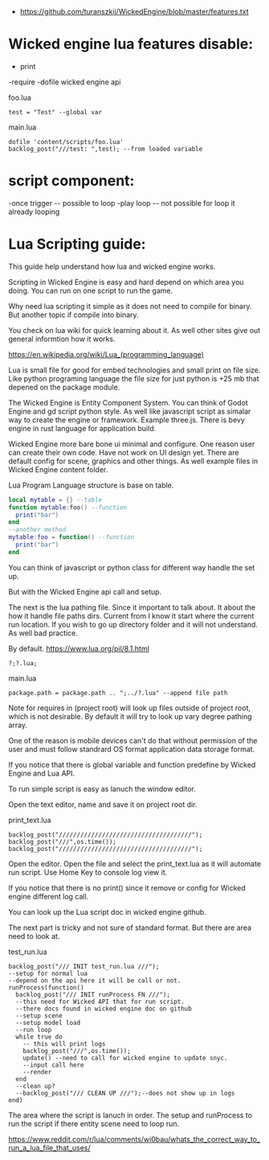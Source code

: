 

 - https://github.com/turanszkij/WickedEngine/blob/master/features.txt

#  Wicked engine lua features disable:
 - print

 -require
 -dofile wicked engine api

foo.lua
```
test = "Test" --global var
```

main.lua
```
dofile 'content/scripts/foo.lua'
backlog_post("///test: ",test); --from loaded variable
```

# script component:
 -once trigger
 -- possible to loop
 -play loop
 -- not possible for loop it already looping


# Lua Scripting guide:

  This guide help understand how lua and wicked engine works.

  Scripting in Wicked Engine is easy and hard depend on which area you doing. You can run on one script to run the game.

  Why need lua scripting it simple as it does not need to compile for binary. But another topic if compile into binary.

  You check on lua wiki for quick learning about it. As well other sites give out general informtion how it works.

  https://en.wikipedia.org/wiki/Lua_(programming_language)

  Lua is small file for good for embed technologies and small print on file size. Like python programing language the file size for just python is +25 mb that depened on the package module.
  
  The Wicked Engine is Entity Component System. You can think of Godot Engine and gd script python style. As well like javascript script as simalar way to create the engine or framework. Example three.js. There is bevy engine in rust language for application build.
  
  Wicked Engine more bare bone ui minimal and configure. One reason user can create their own code. Have not work on UI design yet. There are default config for scene, graphics and other things. As well example files in Wicked Engine content folder.

  Lua Program Language structure is base on table. 

```lua
local mytable = {} --table
function mytable:foo() --function
  print("bar")
end
--another method
mytable:foo = function() --function
  print("bar")
end
```
  
  You can think of javascript or python class for different way handle the set up. 
  
  But with the Wicked Engine api call and setup. 

  The next is the lua pathing file. Since it important to talk about. It about the how it handle file paths dirs. Current from I know it start where the current run location. If you wish to go up directory folder and it will not understand. As well bad practice.

  By default. https://www.lua.org/pil/8.1.html
```
?;?.lua;
```

main.lua
```
package.path = package.path .. ";../?.lua" --append file path
```

Note for requires in (project root) will look up files outside of project root, which is not desirable. By default it will try to look up vary degree pathing array.

One of the reason is mobile devices can't do that without permission of the user and must follow standrard OS format application data storage format.

If you notice that there is global variable and function predefine by Wicked Engine and Lua API.

To run simple script is easy as lanuch the window editor.

Open the text editor, name and save it on project root dir.


print_text.lua
```
backlog_post("/////////////////////////////////////");
backlog_post("///",os.time());
backlog_post("/////////////////////////////////////");
```

Open the editor. Open the file and select the print_text.lua as it will automate run script. Use Home Key to console log view it.

If you notice that there is no print() since it remove or config for Wicked engine different log call.

You can look up the Lua script doc in wicked engine github.

The next part is tricky and not sure of standard format. But there are area need to look at.


test_run.lua
```
backlog_post("/// INIT test_run.lua ///");
--setup for normal lua
--depend on the api here it will be call or not.
runProcess(function()
  backlog_post("/// INIT runProcess FN ///");
  --this need for Wicked API that for run script.
  --there docs found in wicked engine doc on github
  --setup scene
  --setup model load
  --run loop
  while true do
    -- this will print logs
    backlog_post("///",os.time());
    update() --need to call for wicked engine to update snyc.
    --input call here
    --render
  end
  --clean up?
  --backlog_post("/// CLEAN UP ///");--does not show up in logs
end)
```
  The area where the script is lanuch in order. The setup and runProcess to run the script if there entity scene need to loop run.



  
   
https://www.reddit.com/r/lua/comments/wi0bau/whats_the_correct_way_to_run_a_lua_file_that_uses/

